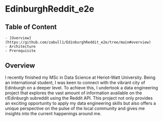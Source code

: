 # EdinburghReddit_e2e

## Table of Content

    - [Overview](https://github.com/zabull1/EdinburghReddit_e2e/tree/main#overview)
    - Architecture
    - Prerequisite

## Overview

I recently finished my MSc in Data Science at Heriot-Watt University. Being an international student, I was keen to connect with the vibrant city of Edinburgh on a deeper level. To achieve this, I undertook a data engineering project that explores the vast amount of information available on the r/Edinburgh subreddit using the Reddit API. This project not only provides an exciting opportunity to apply my data engineering skills but also offers a unique perspective on the pulse of the local community and gives me insights into the current happenings around me.
